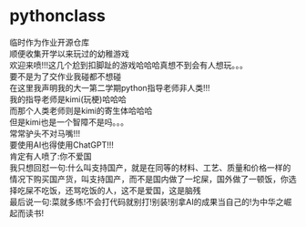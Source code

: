 # pythonclass
临时作为作业开源仓库<br>
顺便收集开学以来玩过的幼稚游戏<br>
欢迎来喷!!!这几个尬到扣脚趾的游戏哈哈哈真想不到会有人想玩。。。<br>
要不是为了交作业我碰都不想碰<br>
在这里我声明我的大一第二学期python指导老师非人类!!!<br>
我的指导老师是kimi(玩梗)哈哈哈<br>
而那个人类老师则是kimi的寄生体哈哈哈<br>
但是kimi也是一个智障不是吗。。。<br>
常常驴头不对马嘴!!!<br>
要使用AI也得使用ChatGPT!!!<br>
肯定有人喷了:你不爱国<br>
我只想回怼一句:什么叫支持国产，就是在同等的材料、工艺、质量和价格一样的情况下购买国产货，叫支持国产，而不是国内做了一坨屎，国外做了一顿饭，你选择吃屎不吃饭，还骂吃饭的人，这不是爱国，这是脑残<br>
最后说一句:菜就多练!不会打代码就别打!别装!别拿AI的成果当自己的!为中华之崛起而读书!
